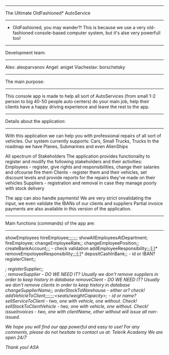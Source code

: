 _________________________________________

The Ultimate OldFashioned* AutoService
_________________________________________
* OldFashioned, you may wander?! This is because we use a very old-fashioned console-based computer system, but it's alse very powerfull too!


_________________________________________

Development team:
_________________________________________
Alex: alexparvanov
Angel: aniget
Viacheslav: borschetsky


__________________

The main purpose:
__________________

This console app is made to help all sort of AutoServices (from small 1-2 person to big 40-50 people auto centers) do your main job, 
help their clients have a happy driving experience and leave the rest to the app.

____________________________________

Details about the application:
____________________________________

With this application we can help you with professional repairs of all sort of vehicles. Our system currently supports:
Cars, 
Small Trucks, 
Trucks
In the roadmap we have Planes, Submarines and even AlienShips

All spectrum of Stakeholders
The application provides functionality to register and modify the following stakeholders and their activities:
Employees - register, give rights and responsibilities, change their salaries and ofcourse fire them
Clients - register them and their vehicles, set discount levels and provide reports for the repairs they've made on their vehicles
Suppliers - registration and removal in case they manage poorly with stock delivery

The app can also handle payments! 
We are very strict onvalidating the input, we even validate the IBANs of our clients and suppliers
Partial invoice payments are also available in this version of the application. 

_____________________________________________

Main functions (commands) of the app are:
_____________________________________________

showEmployees
hireEmployee;<firstName>;<lastName>;<position>;<salary>;<ratePerMinute>;<department>;
showAllEmployeesAtDepartment;<department>
fireEmployee;<employeeId>
changeEmployeeRate;<employeeId>;<ratePerMinute>
changeEmployeePosition;<employeeId>;<position>
createBankAccount;<employeeId>;<assetName>;<IBAN> - check validation
addEmployeeResponsibility;<employeeId>;<responsibility>;[<responsibility>;]*
removeEmpoloyeeResponsibility;<employeeId>;<responsibility>;[<responsibility>;]*
depositCashInBank;<bankAccountId>;<depositAmount> - id or IBAN?
registerClient;<name>;<address>;<uniqueNumber>
registerSupplier;<name>;<address>;<uniqueNumber>
removeSupplier - DO WE NEED IT? Usually we don't remove suppliers in order to keep history in database
removeClient - DO WE NEED IT? Usually we don't remove clients in order to keep history in database
changeSupplierName;<uniqueNumber>;<newName>
orderStockToWarehouse - either or? check!
addVehicleToClient;<vehicleType>;<make>;<model>;<uniqueNumber>;<year>;<engineType>;<seats/weightCapacity>;<clientId> - id or name?
sellServiceToClient - two, one with vehicle, one without. Check!
sellStockToClientVehicle - two, one with vehicle, one without. Check!
issueInvoices - two, one with clientName, other without will issue all non-issued.

We hope you will find our app powerful and easy to use!
For any comments, please do not hesitate to contact us at:
Telerik Academy 
We are open 24/7

Thank you!
ASA 